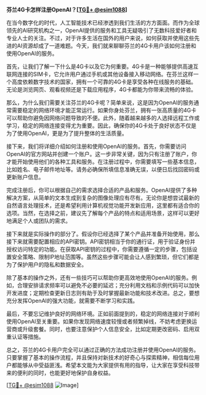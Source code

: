 **芬兰4G卡怎样注册OpenAI？[[TG💪+ @esim1088](https://t.me/s/esim1088)]**

在当今数字化的时代，人工智能技术已经渗透到我们生活的方方面面。而作为全球领先的AI研究机构之一，OpenAI提供的服务和工具无疑吸引了无数科技爱好者和专业人士的关注。不过，对于许多生活在国外的用户来说，如何获取并使用这些先进的AI资源却成了一道难题。今天，我们就来聊聊芬兰的4G卡用户该如何注册和使用OpenAI的服务。

首先，让我们了解一下什么是4G卡以及它为何重要。4G卡是一种能够提供高速互联网连接的SIM卡，它允许用户通过手机或其他设备接入移动网络。在芬兰这样一个高度依赖数字技术的国家，拥有一个可靠的4G卡是享受各种在线服务的基础。无论是浏览网页、观看视频还是下载应用程序，4G卡都能为你带来流畅的体验。

那么，为什么我们需要关注芬兰的4G卡呢？简单来说，这是因为OpenAI的服务通常需要稳定的网络环境才能正常运行。如果你身处芬兰，拥有一张高质量的4G卡可以帮助你避免因网络问题导致的不便。此外，随着越来越多的人选择远程工作或学习，稳定的网络连接变得尤为重要。因此，确保你的4G卡处于良好状态不仅是为了使用OpenAI，更是为了提升整体的生活质量。

接下来，我们将详细介绍如何注册和使用OpenAI的服务。首先，你需要访问OpenAI的官方网站并创建一个账户。这一步非常关键，因为只有注册了账户，你才能开始使用他们的各种工具和服务。在注册过程中，你需要填写一些基本信息，比如姓名、电子邮件地址等。请务必确保所填信息准确无误，以便日后找回密码或更新账户信息。

完成注册后，你可以根据自己的需求选择合适的产品和服务。OpenAI提供了多种解决方案，从简单的文本生成到复杂的图像处理应有尽有。无论你是想尝试最新的自然语言处理技术，还是希望利用计算机视觉功能开发新应用，这里都有适合你的选项。当然，在选择之前，建议先了解每个产品的特点和适用场景，这样可以更好地满足个人或团队的需求。

接下来就是实际操作的部分了。假设你已经选择了某个产品并准备开始使用，那么接下来就需要配置相应的API密钥。API密钥相当于你的通行证，用于验证身份并授权访问特定的功能。在获取API密钥的过程中，你需要遵循一定的步骤，包括设置安全策略、限制IP地址范围等。虽然这些步骤可能会让人感到繁琐，但它们都是为了保护用户的隐私和数据安全。

除了基本的操作之外，还有一些技巧可以帮助你更高效地使用OpenAI的服务。例如，合理安排请求频率可以避免不必要的延迟；充分利用文档和示例代码可以加快开发进度；定期检查更新日志则有助于及时掌握最新功能和技术改进。总之，要想充分发挥OpenAI的强大功能，就需要不断学习和实践。

最后，不要忘记维护良好的网络环境。正如前面提到的，稳定的网络连接对于顺利使用OpenAI至关重要。如果你发现网络速度较慢或者频繁掉线，不妨考虑更换运营商或升级套餐。同时，也要注意保护个人信息安全，比如定期更改密码、启用双重认证等措施。

总之，芬兰的4G卡用户完全可以通过正确的方法成功注册并使用OpenAI的服务。只要掌握了基本的操作流程，并且保持对新技术的好奇心与探索精神，相信每位用户都能够从中受益匪浅。希望本文能为大家提供有用的指导，让大家在享受科技带来的便利的同时，也能更好地保护自身权益。

[[TG💪+ @esim1088](https://t.me/s/esim1088) ![Image](https://i.postimg.cc/4NQfJmqS/Snipaste-2025-05-13-00-14-12.png)]